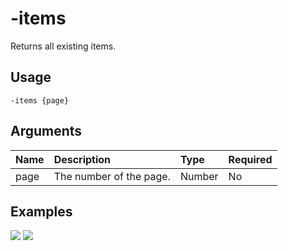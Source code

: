 # -items
Returns all existing items.

## Usage
```
-items {page}
```

## Arguments
Name | Description | Type | Required
:-- | :-- | :-- | :--
page | The number of the page. | Number | No

## Examples
![](https://user-images.githubusercontent.com/111157596/234332919-ece92771-a549-4858-91e1-ee4b74ab11e0.png)
![](https://user-images.githubusercontent.com/111157596/234332965-fde06563-26c1-4e0e-bc6e-91509753a4b5.png)
